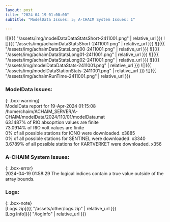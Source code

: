```yaml
---
layout: post
title: "2024-04-19 01:00:00"
subtitle: "ModelData Issues: 5; A-CHAIM System Issues: 1"

---
```


![]({{ "/assets/img/modelDataDataStatsShort-2411001.png" | relative_url }})
![]({{ "/assets/img/achaimDataStatsShort-2411001.png" | relative_url }})
![]({{ "/assets/img/achaimDataStatsLong00-2411001.png" | relative_url }})
![]({{ "/assets/img/achaimDataStatsLong01-2411001.png" | relative_url }})
![]({{ "/assets/img/achaimDataStatsLong02-2411001.png" | relative_url }})
![]({{ "/assets/img/modelDataDataStats-2411001.png" | relative_url }})
![]({{ "/assets/img/modelDataStationStats-2411001.png" | relative_url }})
![]({{ "/assets/img/achaimRunTime-2411001.png" | relative_url }})


### ModelData Issues:  
  
{: .box-warning}  
 ModelData report for 19-Apr-2024 01:15:08   
 /home/chaim/ACHAIM_SERVER/A-CHAIM/modelData/2024/110/01/modelData.mat   
 63.1487% of RIO absoprtion values are finite   
 73.0914% of RIO volt values are finite   
 0% of all possible stations for IONO were downloaded. x3885   
 0% of all possible stations for SENTINEL were downloaded. x3340   
 3.6789% of all possible stations for KARTVERKET were downloaded. x356   
  
### A-CHAIM System Issues:  
  
{: .box-error}  
2024-04-19 01:58:29 The logical indices contain a true value outside of the array bounds.  

### Logs:  
  
{: .box-note}  
[Logs.zip]({{ "/assets/other/logs.zip" | relative_url }})  
[Log Info]({{ "/logInfo" | relative_url }})  
